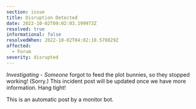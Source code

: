 ```yaml
---
section: issue
title: Disruption Detected
date: 2022-10-02T09:02:03.199973Z
resolved: true
informational: false
resolvedWhen: 2022-10-02T04:02:18.578829Z
affected:
  - Forum
severity: disrupted
---
```

*Investigating* - _Someone_ forgot to feed the plot bunnies, so they stopped working! (Sorry.) This incident post will be updated once we have more information. Hang tight!

This is an automatic post by a monitor bot.
        